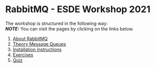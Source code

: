# RabbitMQ - ESDE Workshop 2021
The workshop is structured in the following way:  
**_NOTE:_** You can visit the pages by clicking on the links below.  
1. [About RabbitMQ](about_rabbitmq.md)
1. [Theory Message Queues](theory_rabbitmq.md)
1. [Installation instructions](getting_started.md)
1. [Exercises](exercises.md)
1. [Quiz](quiz.md)
